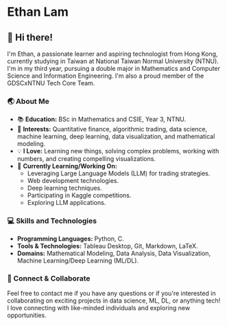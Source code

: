 <!--
**Ethanlam123/Ethanlam123** is a ✨ _special_ ✨ repository because its `README.md` (this file) appears on your GitHub profile.

Here are some ideas to get you started:

- 🔭 I’m currently working on ...
- 🌱 I’m currently learning ...
- 👯 I’m looking to collaborate on ...
- 🤔 I’m looking for help with ...
- 💬 Ask me about ...
- 📫 How to reach me: ...
- 😄 Pronouns: ...
- ⚡ Fun fact: ...
-->
# Ethan Lam

## 👋 Hi there!

I'm Ethan, a passionate learner and aspiring technologist from Hong Kong, currently studying in Taiwan at National Taiwan Normal University (NTNU). I'm in my third year, pursuing a double major in Mathematics and Computer Science and Information Engineering. I'm also a proud member of the GDSCxNTNU Tech Core Team.

### 🌏 About Me

- 📚 **Education:** BSc in Mathematics and CSIE, Year 3, NTNU.
- 🌟 **Interests:** Quantitative finance, algorithmic trading, data science, machine learning, deep learning, data visualization, and mathematical modeling.
- 💡 **I Love:** Learning new things, solving complex problems, working with numbers, and creating compelling visualizations.
- 🚀 **Currently Learning/Working On:** 
  - Leveraging Large Language Models (LLM) for trading strategies.
  - Web development technologies.
  - Deep learning techniques.
  - Participating in Kaggle competitions.
  - Exploring LLM applications.

### 💻 Skills and Technologies

- **Programming Languages:** Python, C.
- **Tools & Technologies:** Tableau Desktop, Git, Markdown, LaTeX.
- **Domains:** Mathematical Modeling, Data Analysis, Data Visualization, Machine Learning/Deep Learning (ML/DL).

### 🤝 Connect & Collaborate

Feel free to contact me if you have any questions or if you're interested in collaborating on exciting projects in data science, ML, DL, or anything tech! I love connecting with like-minded individuals and exploring new opportunities.
